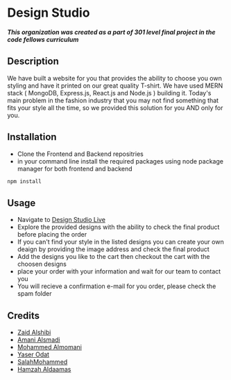 # Design Studio

***This organization was created as a part of 301 level final project in the code fellows curriculum***

## Description

We have built a website for you that provides the ability to choose you own styling and have it printed on our great quality T-shirt. We have used MERN stack ( MongoDB, Express.js, React.js and Node.js ) building it.
Today's main problem in the fashion industry that you may not find something that fits your style all the time, so we provided this solution for you AND only for you.

## Installation

- Clone the Frontend and Backend repositries
- in your command line install the required packages using node package manager for both frontend and backend

```bash
npm install
```

## Usage

- Navigate to [Design Studio Live](https://designstudiogeeks.netlify.app/)
- Explore the provided designs with the ability to check the final product before placing the order
- If you can't find your style in the listed designs you can create your own deaign by providing the image address and check the final product
- Add the designs you like to the cart then checkout the cart with the choosen designs
- place your order with your information and wait for our team to contact you
- You will recieve a confirmation e-mail for you order, please check the spam folder

## Credits

- [Zaid Alshibi](https://github.com/zaidalshibi)
- [Amani Alsmadi](https://github.com/AmaniAlsmadi)
- [Mohammed Almomani](https://github.com/Mohammad-Almomani)
- [Yaser Odat](https://github.com/YAOdat)
- [SalahMohammed](https://github.com/mohasal0101)
- [Hamzah Aldaamas](https://github.com/hamzahhisham306)
